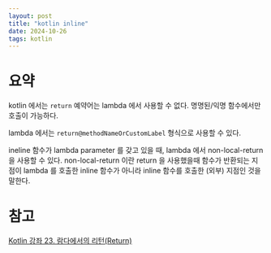 ```yaml
---
layout: post
title: "kotlin inline"
date: 2024-10-26
tags: kotlin
---
```


# 요약
kotlin 에서는 `return` 예약어는 lambda 에서 사용할 수 없다.
명명된/익명 함수에서만 호출이 가능하다.

lambda 에서는 `return@methodNameOrCustomLabel` 형식으로 사용할 수 있다.

ineline 함수가 lambda parameter 를 갖고 있을 때, lambda 에서 non-local-return 을 사용할 수 있다.
non-local-return 이란 return 을 사용했을때 함수가 반환되는 지점이 lambda 를 호출한 inline 함수가 아니라 inline 함수를 호출한 (외부) 지점인 것을 말한다.

# 참고
[Kotlin 강좌 23. 람다에서의 리턴(Return)](https://blog.naver.com/PostView.nhn?blogId=yuyyulee&logNo=221390355858)